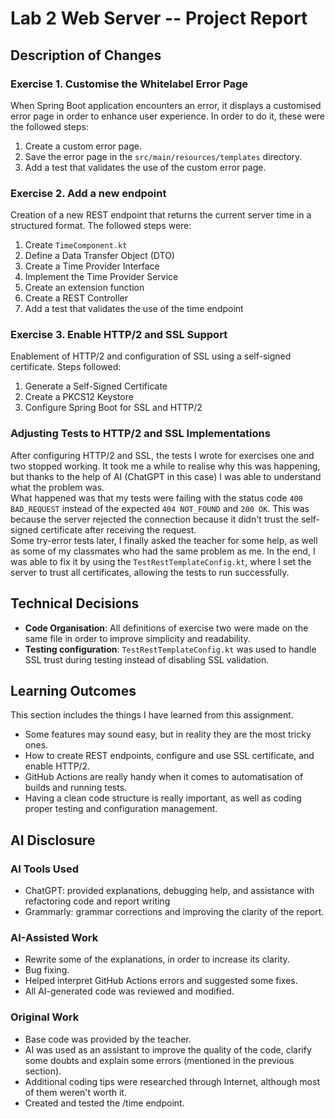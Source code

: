 # Lab 2 Web Server -- Project Report

## Description of Changes
### Exercise 1. Customise the Whitelabel Error Page
When Spring Boot application encounters an error, it displays a customised error page in order to enhance user 
experience. In order to do it, these were the followed steps:
1. Create a custom error page.
2. Save the error page in the `src/main/resources/templates` directory.
3. Add a test that validates the use of the custom error page.

### Exercise 2. Add a new endpoint
Creation of a new REST endpoint that returns the current server time in a structured format. The followed steps were:
1. Create `TimeComponent.kt`
2. Define a Data Transfer Object (DTO)
3. Create a Time Provider Interface
4. Implement the Time Provider Service
5. Create an extension function
6. Create a REST Controller
7. Add a test that validates the use of the time endpoint


### Exercise 3. Enable HTTP/2 and SSL Support
Enablement of HTTP/2 and configuration of SSL using a self-signed certificate. Steps followed:
1. Generate a Self-Signed Certificate
2. Create a PKCS12 Keystore
3. Configure Spring Boot for SSL and HTTP/2

### Adjusting Tests to HTTP/2 and SSL Implementations
After configuring HTTP/2 and SSL, the tests I wrote for exercises one and two stopped working. It took me a while to 
realise why this was happening, but thanks to the help of AI (ChatGPT in this case) I was able to understand what the 
problem was. <br>
What happened was that my tests were failing with the status code `400 BAD_REQUEST` instead of the expected 
`404 NOT_FOUND` and `200 OK`. This was because the server rejected the connection because it didn't trust the self-signed
certificate after receiving the request. <br>
Some try-error tests later, I finally asked the teacher for some help, as well as some of my classmates who had the
same problem as me. In the end, I was able to fix it by using the `TestRestTemplateConfig.kt`, where I set the server to
trust all certificates, allowing the tests to run successfully.

## Technical Decisions
- **Code Organisation**: All definitions of exercise two were made on the same file in order to improve simplicity and readability. 
- **Testing configuration**: `TestRestTemplateConfig.kt` was used to handle SSL trust during testing instead of disabling SSL validation.

## Learning Outcomes
This section includes the things I have learned from this assignment.<br>
- Some features may sound easy, but in reality they are the most tricky ones.
- How to create REST endpoints, configure and use SSL certificate, and enable HTTP/2. 
- GitHub Actions are really handy when it comes to automatisation of builds and running tests.
- Having a clean code structure is really important, as well as coding proper testing and configuration management.

## AI Disclosure
### AI Tools Used
- ChatGPT: provided explanations, debugging help, and assistance with refactoring code and report writing
- Grammarly: grammar corrections and improving the clarity of the report.

### AI-Assisted Work
- Rewrite some of the explanations, in order to increase its clarity.
- Bug fixing.
- Helped interpret GitHub Actions errors and suggested some fixes.
- All AI-generated code was reviewed and modified.

### Original Work
- Base code was provided by the teacher.
- AI was used as an assistant to improve the quality of the code, clarify some doubts and explain some errors  (mentioned in the previous section).
- Additional coding tips were researched through Internet, although most of them weren't worth it.
- Created and tested the /time endpoint.
